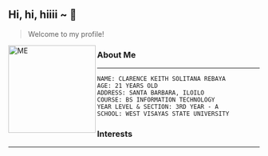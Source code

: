 ## Hi, hi, hiiii ~ :raised_hands:
>Welcome to my profile!



<img src="https://raw.githubusercontent.com/CKRebaya/cksrebaya/main/assets/images/me.JPG" alt="ME" width="175px" align="left">

### About Me
________________________________
    NAME: CLARENCE KEITH SOLITANA REBAYA
    AGE: 21 YEARS OLD
    ADDRESS: SANTA BARBARA, ILOILO
    COURSE: BS INFORMATION TECHNOLOGY
    YEAR LEVEL & SECTION: 3RD YEAR - A
    SCHOOL: WEST VISAYAS STATE UNIVERSITY


### Interests
________________________________
